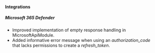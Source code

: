 
#### Integrations
##### Microsoft 365 Defender
- Improved implementation of empty response handling in MicrosoftApiModule.
- Added informative error message when using an *authorization_code* that lacks permissions to create a *refresh_token*. 

